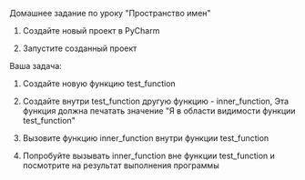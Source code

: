 Домашнее задание по уроку "Пространство имен"

1. Создайте новый проект в PyCharm

2. Запустите созданный проект

Ваша задача:

1. Создайте новую функцию test_function

2. Создайте внутри test_function другую функцию - inner_function, Эта функция должна печатать значение "Я в области видимости функции test_function"

3. Вызовите функцию inner_function внутри функции test_function

4. Попробуйте вызывать inner_function вне функции test_function и посмотрите на результат выполнения программы
